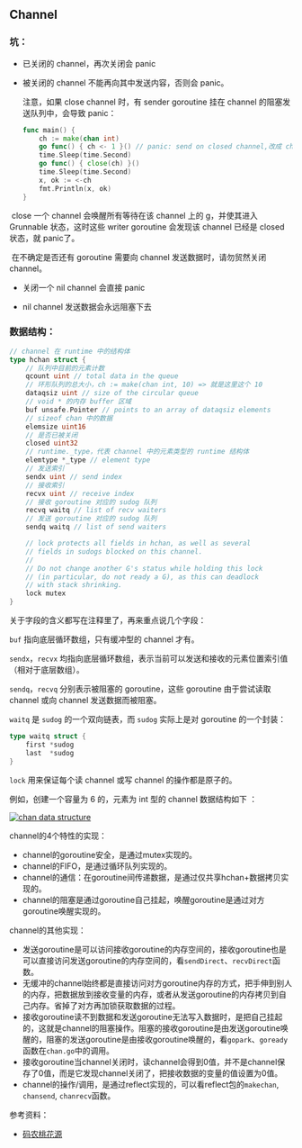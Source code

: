## Channel

### 坑：

- 已关闭的 channel，再次关闭会 panic

- 被关闭的 channel 不能再向其中发送内容，否则会 panic。

  注意，如果 close channel 时，有 sender goroutine 挂在 channel 的阻塞发送队列中，会导致 panic：

  ```go
  func main() {
      ch := make(chan int)
      go func() { ch <- 1 }() // panic: send on closed channel,改成 ch := make(chan int,1)就没有问题
      time.Sleep(time.Second)
      go func() { close(ch) }()
      time.Sleep(time.Second)
      x, ok := <-ch
      fmt.Println(x, ok)
  }
  ```

​       close 一个 channel 会唤醒所有等待在该 channel 上的 g，并使其进入      Grunnable 状态，这时这些 writer goroutine 会发现该 channel       已经是 closed 状态，就 panic了。

​       在不确定是否还有 goroutine 需要向 channel 发送数据时，请勿贸然关闭 channel。

- 关闭一个 nil channel 会直接 panic

- nil channel 发送数据会永远阻塞下去



### 数据结构：

```go
// channel 在 runtime 中的结构体
type hchan struct {
    // 队列中目前的元素计数
    qcount uint // total data in the queue
    // 环形队列的总大小，ch := make(chan int, 10) => 就是这里这个 10
    dataqsiz uint // size of the circular queue
    // void * 的内存 buffer 区域
    buf unsafe.Pointer // points to an array of dataqsiz elements
    // sizeof chan 中的数据
    elemsize uint16
    // 是否已被关闭
    closed uint32
    // runtime._type，代表 channel 中的元素类型的 runtime 结构体
    elemtype *_type // element type
    // 发送索引
    sendx uint // send index
    // 接收索引
    recvx uint // receive index
    // 接收 goroutine 对应的 sudog 队列
    recvq waitq // list of recv waiters
    // 发送 goroutine 对应的 sudog 队列
    sendq waitq // list of send waiters

    // lock protects all fields in hchan, as well as several
    // fields in sudogs blocked on this channel.
    //
    // Do not change another G's status while holding this lock
    // (in particular, do not ready a G), as this can deadlock
    // with stack shrinking.
    lock mutex
}
```

关于字段的含义都写在注释里了，再来重点说几个字段：

`buf` 指向底层循环数组，只有缓冲型的 channel 才有。

`sendx`，`recvx` 均指向底层循环数组，表示当前可以发送和接收的元素位置索引值（相对于底层数组）。

`sendq`，`recvq` 分别表示被阻塞的 goroutine，这些 goroutine 由于尝试读取 channel 或向 channel 发送数据而被阻塞。

`waitq` 是 `sudog` 的一个双向链表，而 `sudog` 实际上是对 goroutine 的一个封装：

```go
type waitq struct {
	first *sudog
	last  *sudog
}
```

`lock` 用来保证每个读 channel 或写 channel 的操作都是原子的。

例如，创建一个容量为 6 的，元素为 int 型的 channel 数据结构如下 ：

[![chan data structure](https://user-images.githubusercontent.com/7698088/61179068-806ee080-a62d-11e9-818c-16af42025b1b.png)](https://user-images.githubusercontent.com/7698088/61179068-806ee080-a62d-11e9-818c-16af42025b1b.png)

channel的4个特性的实现：

- channel的goroutine安全，是通过mutex实现的。
- channel的FIFO，是通过循环队列实现的。
- channel的通信：在goroutine间传递数据，是通过仅共享hchan+数据拷贝实现的。
- channel的阻塞是通过goroutine自己挂起，唤醒goroutine是通过对方goroutine唤醒实现的。

channel的其他实现：

- 发送goroutine是可以访问接收goroutine的内存空间的，接收goroutine也是可以直接访问发送goroutine的内存空间的，看`sendDirect`、`recvDirect`函数。
- 无缓冲的channel始终都是直接访问对方goroutine内存的方式，把手伸到别人的内存，把数据放到接收变量的内存，或者从发送goroutine的内存拷贝到自己内存。省掉了对方再加锁获取数据的过程。
- 接收goroutine读不到数据和发送goroutine无法写入数据时，是把自己挂起的，这就是channel的阻塞操作。阻塞的接收goroutine是由发送goroutine唤醒的，阻塞的发送goroutine是由接收goroutine唤醒的，看`gopark`、`goready`函数在`chan.go`中的调用。
- 接收goroutine当channel关闭时，读channel会得到0值，并不是channel保存了0值，而是它发现channel关闭了，把接收数据的变量的值设置为0值。
- channel的操作/调用，是通过reflect实现的，可以看reflect包的`makechan`, `chansend`, `chanrecv`函数。

参考资料：

- [码农桃花源](https://qcrao.com/2019/07/22/dive-into-go-channel/)

